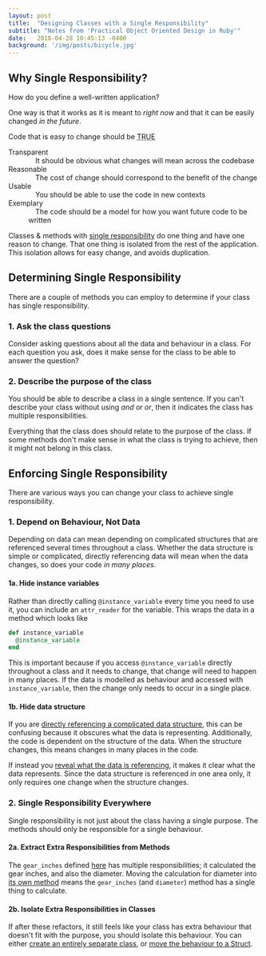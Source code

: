 ```yaml
---
layout: post
title:  "Designing Classes with a Single Responsibility"
subtitle: "Notes from 'Practical Object Oriented Design in Ruby'"
date:   2018-04-28 10:45:13 -0400
background: '/img/posts/bicycle.jpg'
---
```


<!-- TODO: affiliate link to book

TODO: careful with "recreating/distributing" parts of the book w/o permission.
might be safer to use your own code examples -->

## Why Single Responsibility?

How do you define a well-written application?

One way is that it works as it is meant to _right now_ and that it can be
easily changed _in the future_.

Code that is easy to change should be <abbr title="Transparent Reasonable Usable Exemplary">TRUE</abbr>

<dl>
  <dt>Transparent</dt>
  <dd>&emsp;It should be obvious what changes will mean across the codebase</dd>

  <dt>Reasonable</dt>
  <dd>&emsp;The cost of change should correspond to the benefit of the change</dd>

  <dt>Usable</dt>
  <dd>&emsp;You should be able to use the code in new contexts</dd>

  <dt>Exemplary</dt>
  <dd>&emsp;The code should be a model for how you want future code to be written</dd>
</dl>

Classes & methods with [single responsibility](https://en.wikipedia.org/wiki/Single_responsibility_principle) do one thing and have one reason to change. That one thing is
isolated from the rest of the application. This isolation allows for easy
change, and avoids duplication.

## Determining Single Responsibility
There are a couple of methods you can employ to determine if your class has
single responsibility.

### 1. Ask the class questions

Consider asking questions about all the data and behaviour in a class. For each
question you ask, does it make sense for the class to be able to answer the
question?

### 2. Describe the purpose of the class

You should be able to describe a class in a single sentence. If you can't
describe your class without using _and_ or _or_, then it indicates
the class has multiple responsibilities.

Everything that the class does should relate to the purpose of the class. If
some methods don't make sense in what the class is trying to achieve, then it
might not belong in this class.

## Enforcing Single Responsibility
There are various ways you can change your class to achieve single responsibility.

### 1. Depend on Behaviour, Not Data
Depending on data can mean depending on complicated structures that are
referenced several times throughout a class. Whether the data structure is
simple or complicated, directly referencing data will mean when the data changes,
so does your code _in many places_.

<!-- --Original below--
Data will often be in complicated structures. Referencing data directly can mean
complicated code that doesn't really reveal what the data is. It will likely be
referenced several times throughout the class, and whether the data structure is
simple or complicated, this will require multiple changes when the data changes. -->

#### 1a. Hide instance variables
Rather than directly calling `@instance_variable` every time you need to use it,
you can include an `attr_reader` for the variable. This wraps the data in a
method which looks like

```ruby
def instance_variable
  @instance_variable
end
```

This is important because if you access `@instance_variable` directly throughout
a class and it needs to change, that change will need to happen in many
places. If the data is modelled as behaviour and accessed with `instance_variable`,
then the change only needs to occur in a single place.

#### 1b. Hide data structure

If you are [directly referencing a complicated data structure](https://github.com/skmetz/poodr/blob/8d93843ff40f16eb158d20d2702a7e7b27961341/chapter_2.rb#L104-L117),
this can be confusing because it obscures what the data is representing.
Additionally, the code is dependent on the structure of the data. When the
structure changes, this means changes in many places in the code.

If instead you [reveal what the data is referencing](https://github.com/skmetz/poodr/blob/8d93843ff40f16eb158d20d2702a7e7b27961341/chapter_2.rb#L124-L141),
it makes it clear what the data represents. Since the data structure is
referenced in one area only, it only requires one change when the structure
changes.

### 2. Single Responsibility Everywhere
Single responsibility is not just about the class having a single purpose. The
methods should only be responsible for a single behaviour.

#### 2a. Extract Extra Responsibilities from Methods
The `gear_inches` defined [here](https://github.com/skmetz/poodr/blob/master/chapter_2.rb#L160)
has multiple responsibilities; it calculated the gear inches, and also the diameter.
Moving the calculation for diameter into [its own method](https://github.com/skmetz/poodr/blob/master/chapter_2.rb#L167) means
the `gear_inches` (and `diameter`) method has a single thing to calculate.

#### 2b. Isolate Extra Responsibilities in Classes
If after these refactors, it still feels like your class has extra behaviour
that doesn't fit with the purpose, you should isolate this behaviour. You can either
[create an entirely separate class](https://github.com/skmetz/poodr/blob/master/chapter_2.rb#L199),
or [move the behaviour to a Struct](https://github.com/skmetz/poodr/blob/master/chapter_2.rb#L175).
